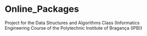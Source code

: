 # Online_Packages
Project for the Data Structures and Algorithms Class (Informatics Engineering Course of the Polytechnic Institute of Bragança (IPB))
